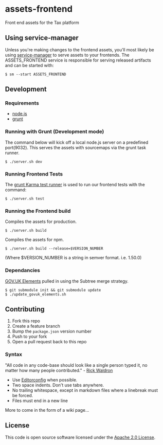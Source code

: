 assets-frontend
===============

Front end assets for the Tax platform


## Using service-manager

Unless you're making changes to the frontend assets, you'll most likely be using [service-manager](https://github.com/hmrc/service-manager) to serve assets to your frontends. The ASSETS_FRONTEND service is responsible for serving released artifacts and can be started with:

```
$ sm --start ASSETS_FRONTEND
```


## Development

### Requirements

* [node.js](http://nodejs.org/download/)
* [grunt](http://gruntjs.com/getting-started#installing-the-cli)


### Running with Grunt (Development mode)

The command below will kick off a local node.js server on a predefined port(9032). This serves the assets with sourcemaps via the grunt task runner.

```
$ ./server.sh dev
```


### Running Frontend Tests

The [grunt Karma test runner](https://github.com/karma-runner/grunt-karma) is used to run our frontend tests with the command:

```
$ ./server.sh test
```


### Running the Frontend build

Compiles the assets for production.

```
$ ./server.sh build
```

Compiles the assets for npm.

```
$ ./server.sh build --release=$VERSION_NUMBER
```
(Where $VERSION_NUMBER is a string in semver format. i.e. 1.50.0)

### Dependancies

[GOV.UK Elements](https://github.com/alphagov/govuk_elements) pulled in using the Subtree merge strategy.

```
$ git submodule init && git submodule update
$ ./update_govuk_elements.sh

```


## Contributing

1. Fork this repo
2. Create a feature branch
3. Bump the `package.json` version number
4. Push to your fork
5. Open a pull request back to this repo


### Syntax

"All code in any code-base should look like a single person typed it, no matter how many people contributed." - [Rick Waldron](https://github.com/rwaldron/idiomatic.js/#all-code-in-any-code-base-should-look-like-a-single-person-typed-it-no-matter-how-many-people-contributed)

* Use [Editorconfig](http://editorconfig.org/#download) when possible.
* Two space indents. Don't use tabs anywhere.
* No trailing whitespace, except in markdown files where a linebreak must be forced.
* Files must end in a new line

More to come in the form of a wiki page...

## License

This code is open source software licensed under the [Apache 2.0 License]("http://www.apache.org/licenses/LICENSE-2.0.html").
